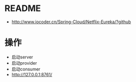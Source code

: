 # README

- <http://www.iocoder.cn/Spring-Cloud/Netflix-Eureka/?github>

# 操作

- 启动server
- 启动provider
- 启动consumer
- http://127.0.0.1:8761/
